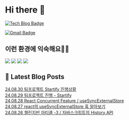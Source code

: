 # Hi there 👋

[![Tech Blog Badge](http://img.shields.io/badge/tistory-black?style=flat-square&logo=Tistory&link=https://codingpracticenote.tistory.com/)](https://codingpracticenote.tistory.com/)
	
[![Gmail Badge](https://img.shields.io/badge/Gmail-d14836?style=flat-square&logo=Gmail&logoColor=white&link=mailto:tkdrnr1215@gmail.com)](mailto:tkdrnr1215@gmail.com)

## 이런 환경에 익숙해요✍🏼

<img src="https://img.shields.io/badge/CSS3-1572B6?style=flat-square&logo=CSS3&logoColor=white"/> </t>
<img src="https://img.shields.io/badge/HTML5-E34F26?style=flat-square&logo=HTML5&logoColor=white"/> 
<img src="https://img.shields.io/badge/JavaScript-F7DF1E?style=flat-square&logo=JavaScript&logoColor=white"/>
<img src="https://img.shields.io/badge/TypeScript-3178C6?style=flat-square&logo=TypeScript&logoColor=white"/>

## 📕 Latest Blog Posts

<a href=https://codingpracticenote.tistory.com/318>24.08.30 팀프로젝트 Startify 진행상황</a></br><a href=https://codingpracticenote.tistory.com/317>24.08.29 팀프로젝트 진행 - Startify</a></br><a href=https://codingpracticenote.tistory.com/316>24.08.28 React Concurrent Feature / useSyncExternalStore</a></br><a href=https://codingpracticenote.tistory.com/315>24.08.27 react의 useSyncExternalStore 훅 알아보기</a></br><a href=https://codingpracticenote.tistory.com/314>24.08.26 챌린지반 아티클 -3 / 자바스크립트의 History API</a></br>